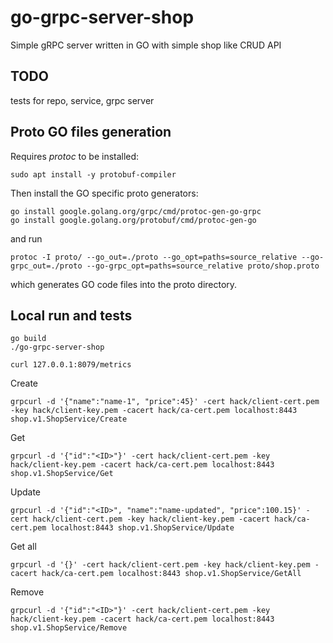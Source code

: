 # go-grpc-server-shop
Simple gRPC server written in GO with simple shop like CRUD API

## TODO
tests for repo, service, grpc server

## Proto GO files generation
Requires <i>protoc</i> to be installed:
```shell
sudo apt install -y protobuf-compiler
```

Then install the GO specific proto generators: 
```shell
go install google.golang.org/grpc/cmd/protoc-gen-go-grpc
go install google.golang.org/protobuf/cmd/protoc-gen-go
```

and run
```shell
protoc -I proto/ --go_out=./proto --go_opt=paths=source_relative --go-grpc_out=./proto --go-grpc_opt=paths=source_relative proto/shop.proto
```
which generates GO code files into the proto directory.

## Local run and tests
```
go build
./go-grpc-server-shop

curl 127.0.0.1:8079/metrics
```
Create
```
grpcurl -d '{"name":"name-1", "price":45}' -cert hack/client-cert.pem -key hack/client-key.pem -cacert hack/ca-cert.pem localhost:8443 shop.v1.ShopService/Create
```
Get
```
grpcurl -d '{"id":"<ID>"}' -cert hack/client-cert.pem -key hack/client-key.pem -cacert hack/ca-cert.pem localhost:8443 shop.v1.ShopService/Get
```
Update
```
grpcurl -d '{"id":"<ID>", "name":"name-updated", "price":100.15}' -cert hack/client-cert.pem -key hack/client-key.pem -cacert hack/ca-cert.pem localhost:8443 shop.v1.ShopService/Update
```
Get all
```
grpcurl -d '{}' -cert hack/client-cert.pem -key hack/client-key.pem -cacert hack/ca-cert.pem localhost:8443 shop.v1.ShopService/GetAll
```
Remove
```
grpcurl -d '{"id":"<ID>"}' -cert hack/client-cert.pem -key hack/client-key.pem -cacert hack/ca-cert.pem localhost:8443 shop.v1.ShopService/Remove
```